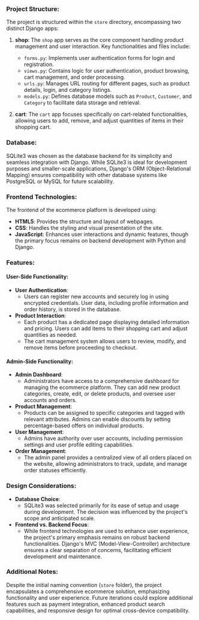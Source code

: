 ### Project Structure:
The project is structured within the `store` directory, encompassing two distinct Django apps:

1. **shop**:
   The `shop` app serves as the core component handling product management and user interaction. Key functionalities and files include:
   - `forms.py`: Implements user authentication forms for login and registration.
   - `views.py`: Contains logic for user authentication, product browsing, cart management, and order processing.
   - `urls.py`: Manages URL routing for different pages, such as product details, login, and category listings.
   - `models.py`: Defines database models such as `Product`, `Customer`, and `Category` to facilitate data storage and retrieval.

2. **cart**:
   The `cart` app focuses specifically on cart-related functionalities, allowing users to add, remove, and adjust quantities of items in their shopping cart.

### Database:
SQLite3 was chosen as the database backend for its simplicity and seamless integration with Django. While SQLite3 is ideal for development purposes and smaller-scale applications, Django's ORM (Object-Relational Mapping) ensures compatibility with other database systems like PostgreSQL or MySQL for future scalability.

### Frontend Technologies:
The frontend of the ecommerce platform is developed using:
- **HTML5**: Provides the structure and layout of webpages.
- **CSS**: Handles the styling and visual presentation of the site.
- **JavaScript**: Enhances user interactions and dynamic features, though the primary focus remains on backend development with Python and Django.

### Features:
#### User-Side Functionality:
- **User Authentication**:
  - Users can register new accounts and securely log in using encrypted credentials. User data, including profile information and order history, is stored in the database.
- **Product Interaction**:
  - Each product has a dedicated page displaying detailed information and pricing. Users can add items to their shopping cart and adjust quantities as needed.
  - The cart management system allows users to review, modify, and remove items before proceeding to checkout.

#### Admin-Side Functionality:
- **Admin Dashboard**:
  - Administrators have access to a comprehensive dashboard for managing the ecommerce platform. They can add new product categories, create, edit, or delete products, and oversee user accounts and orders.
- **Product Management**:
  - Products can be assigned to specific categories and tagged with relevant attributes. Admins can enable discounts by setting percentage-based offers on individual products.
- **User Management**:
  - Admins have authority over user accounts, including permission settings and user profile editing capabilities.
- **Order Management**:
  - The admin panel provides a centralized view of all orders placed on the website, allowing administrators to track, update, and manage order statuses efficiently.

### Design Considerations:
- **Database Choice**:
  - SQLite3 was selected primarily for its ease of setup and usage during development. The decision was influenced by the project's scope and anticipated scale.
- **Frontend vs. Backend Focus**:
  - While frontend technologies are used to enhance user experience, the project's primary emphasis remains on robust backend functionalities. Django's MVC (Model-View-Controller) architecture ensures a clear separation of concerns, facilitating efficient development and maintenance.

### Additional Notes:
Despite the initial naming convention (`store` folder), the project encapsulates a comprehensive ecommerce solution, emphasizing functionality and user experience. Future iterations could explore additional features such as payment integration, enhanced product search capabilities, and responsive design for optimal cross-device compatibility.
